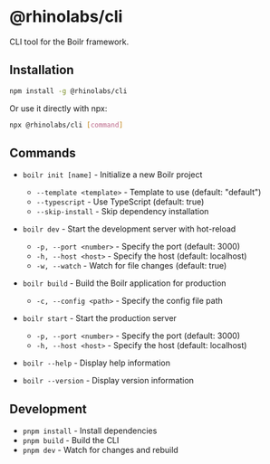 # @rhinolabs/cli

CLI tool for the Boilr framework.

## Installation

```sh
npm install -g @rhinolabs/cli
```

Or use it directly with npx:

```sh
npx @rhinolabs/cli [command]
```

## Commands

* `boilr init [name]` - Initialize a new Boilr project
  * `--template <template>` - Template to use (default: "default")
  * `--typescript` - Use TypeScript (default: true)
  * `--skip-install` - Skip dependency installation

* `boilr dev` - Start the development server with hot-reload
  * `-p, --port <number>` - Specify the port (default: 3000)
  * `-h, --host <host>` - Specify the host (default: localhost)
  * `-w, --watch` - Watch for file changes (default: true)

* `boilr build` - Build the Boilr application for production
  * `-c, --config <path>` - Specify the config file path

* `boilr start` - Start the production server
  * `-p, --port <number>` - Specify the port (default: 3000)
  * `-h, --host <host>` - Specify the host (default: localhost)

* `boilr --help` - Display help information
* `boilr --version` - Display version information

## Development

* `pnpm install` - Install dependencies
* `pnpm build` - Build the CLI
* `pnpm dev` - Watch for changes and rebuild

